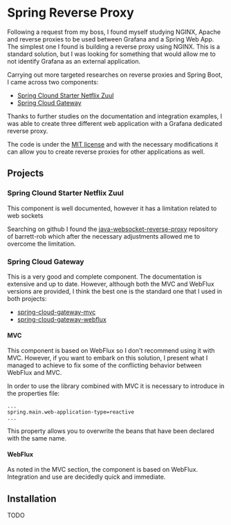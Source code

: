 # Spring Reverse Proxy

Following a request from my boss, I found myself studying NGINX, Apache and reverse proxies to be used between Grafana and a Spring Web App.
The simplest one I found is building a reverse proxy using NGINX. This is a standard solution, but I was looking for something that would allow me to not identify Grafana as an external application. 

Carrying out more targeted researches on reverse proxies and Spring Boot, I came across two components:

- [Spring Clound Starter Netflix Zuul](https://cloud.spring.io/spring-cloud-netflix/reference/html/)
- [Spring Cloud Gateway](https://docs.spring.io/spring-cloud-gateway/docs/current/reference/html/)

Thanks to further studies on the documentation and integration examples, I was able to create three different web application with a Grafana dedicated reverse proxy.

The code is under the [MIT license](./LICENSE.md) and with the necessary modifications it can allow you to create reverse proxies for other applications as well.

## Projects

### Spring Clound Starter Netflix Zuul

This component is well documented, however it has a limitation related to web sockets

Searching on github I found the [java-websocket-reverse-proxy](https://github.com/barrett-rob/java-websocket-reverse-proxy) repository of barrett-rob which after the necessary adjustments allowed me to overcome the limitation.

### Spring Cloud Gateway

This is a very good and complete component. The documentation is extensive and up to date. However, although both the MVC and WebFlux versions are provided, I think the best one is the standard one that I used in both projects: 

- [spring-cloud-gateway-mvc](./spring-cloud-starter-gateway-mvc/)
- [spring-cloud-gateway-webflux](./spring-cloud-starter-gateway-webflux/)

#### MVC

This component is based on WebFlux so I don't recommend using it with MVC. However, if you want to embark on this solution, I present what I managed to achieve to fix some of the conflicting behavior between WebFlux and MVC.

In order to use the library combined with MVC it is necessary to introduce in the properties file:

    ...
    spring.main.web-application-type=reactive
    ...

This property allows you to overwrite the beans that have been declared with the same name.

#### WebFlux

As noted in the MVC section, the component is based on WebFlux. Integration and use are decidedly quick and immediate.

## Installation

TODO

